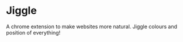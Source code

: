# Jiggle
A chrome extension to make websites more natural. Jiggle colours and position of everything!
